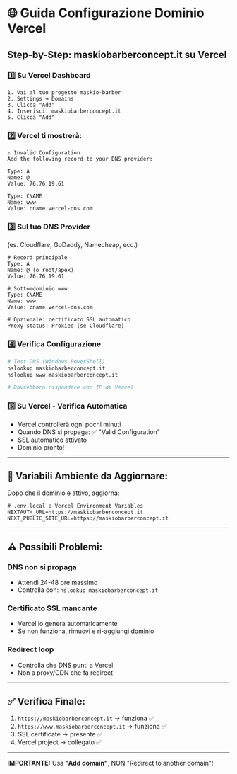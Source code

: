# 🌐 Guida Configurazione Dominio Vercel

## Step-by-Step: maskiobarberconcept.it su Vercel

### 1️⃣ **Su Vercel Dashboard**
```
1. Vai al tuo progetto maskio-barber
2. Settings → Domains  
3. Clicca "Add"
4. Inserisci: maskiobarberconcept.it
5. Clicca "Add"
```

### 2️⃣ **Vercel ti mostrerà:**
```
⚠️ Invalid Configuration
Add the following record to your DNS provider:

Type: A
Name: @  
Value: 76.76.19.61

Type: CNAME
Name: www
Value: cname.vercel-dns.com
```

### 3️⃣ **Sul tuo DNS Provider** 
(es. Cloudflare, GoDaddy, Namecheap, ecc.)

```dns
# Record principale
Type: A
Name: @ (o root/apex)
Value: 76.76.19.61

# Sottomdominio www  
Type: CNAME
Name: www
Value: cname.vercel-dns.com

# Opzionale: certificato SSL automatico
Proxy status: Proxied (se Cloudflare)
```

### 4️⃣ **Verifica Configurazione**
```bash
# Test DNS (Windows PowerShell)
nslookup maskiobarberconcept.it
nslookup www.maskiobarberconcept.it

# Dovrebbero rispondere con IP di Vercel
```

### 5️⃣ **Su Vercel - Verifica Automatica**
- Vercel controllerà ogni pochi minuti
- Quando DNS si propaga: ✅ "Valid Configuration" 
- SSL automatico attivato
- Dominio pronto!

---

## 🔧 **Variabili Ambiente da Aggiornare:**

Dopo che il dominio è attivo, aggiorna:

```env
# .env.local e Vercel Environment Variables
NEXTAUTH_URL=https://maskiobarberconcept.it
NEXT_PUBLIC_SITE_URL=https://maskiobarberconcept.it
```

---

## ⚠️ **Possibili Problemi:**

### DNS non si propaga
- Attendi 24-48 ore massimo
- Controlla con: `nslookup maskiobarberconcept.it`

### Certificato SSL mancante
- Vercel lo genera automaticamente
- Se non funziona, rimuovi e ri-aggiungi dominio

### Redirect loop
- Controlla che DNS punti a Vercel
- Non a proxy/CDN che fa redirect

---

## ✅ **Verifica Finale:**

1. `https://maskiobarberconcept.it` → funziona ✅
2. `https://www.maskiobarberconcept.it` → funziona ✅  
3. SSL certificate → presente ✅
4. Vercel project → collegato ✅

---

**IMPORTANTE:** Usa **"Add domain"**, NON "Redirect to another domain"!
